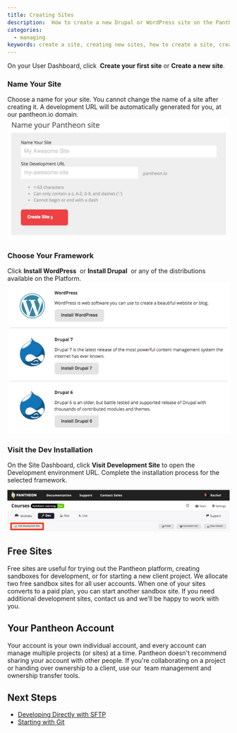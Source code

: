 ```yaml
---
title: Creating Sites
description:  How to create a new Drupal or WordPress site on the Pantheon Website Management Platform.
categories:
  - managing
keywords: create a site, creating new sites, how to create a site, creating sites, how to create a site on pantheon, create new site on pantheon, pantheon account
---
```

On your User Dashboard, click  **Create your first site** or **Create a new site**.

### Name Your Site
Choose a name for your site. You cannot change the name of a site after creating it. A development URL will be automatically generated for you, at our pantheon.io domain.
![Name your site](/source/assets/images/name-your-site.png)
### Choose Your Framework
Click **Install WordPress**  or **Install Drupal**  or any of the distributions available on the Platform.
![Choose your start state](/source/assets/images/core-startup.png)
### Visit the Dev Installation
On the Site Dashboard, click **Visit Development Site** to open the Development environment URL. Complete the installation process for the selected framework.  

![Visit development site button](/source/assets/images/visit-development-site.png)

## Free Sites
Free sites are useful for trying out the Pantheon platform, creating sandboxes for development, or for starting a new client project. We allocate two free sandbox sites for all user accounts. When one of your sites converts to a paid plan, you can start another sandbox site. If you need additional development sites, contact us and we'll be happy to work with you.
## Your Pantheon Account
Your account is your own individual account, and every account can manage multiple projects (or sites) at a time. Pantheon doesn't recommend sharing your account with other people. If you're collaborating on a project or handing over ownership to a client, use our  team management and ownership transfer tools.  
## Next Steps
 - [Developing Directly with SFTP](/docs/developing-directly-with-sftp-mode/)
 - [Starting with Git](/docs/starting-with-git/)
